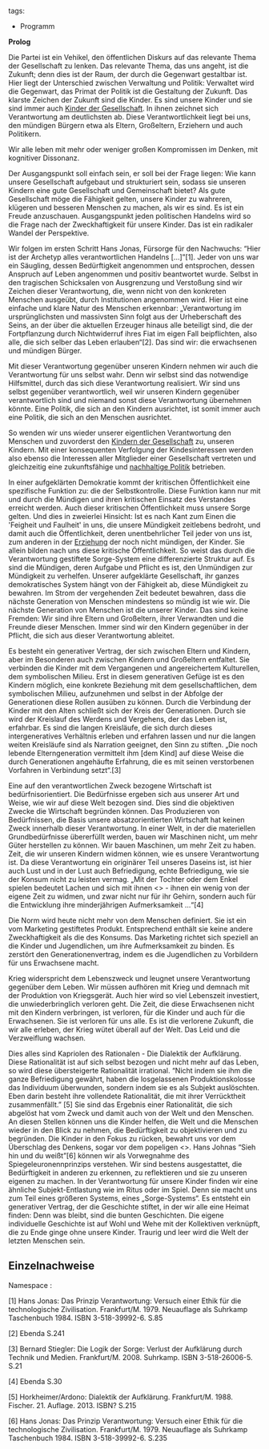 tags:
 - Programm

**Prolog**

Die Partei ist ein Vehikel, den öffentlichen Diskurs auf das relevante
Thema der Gesellschaft zu lenken. Das relevante Thema, das uns angeht,
ist die Zukunft; denn dies ist der Raum, der durch die Gegenwart
gestaltbar ist. Hier liegt der Unterschied zwischen Verwaltung und
Politik: Verwaltet wird die Gegenwart, das Primat der Politik ist die
Gestaltung der Zukunft. Das klarste Zeichen der Zukunft sind die Kinder.
Es sind unsere Kinder und sie sind immer auch [Kinder der
Gesellschaft](/wiki/Kinder_der_Gesellschaft "wikilink"). In ihnen zeichnet
sich Verantwortung am deutlichsten ab. Diese Verantwortlichkeit liegt
bei uns, den mündigen Bürgern etwa als Eltern, Großeltern, Erziehern und
auch Politikern.

Wir alle leben mit mehr oder weniger großen Kompromissen im Denken, mit
kognitiver Dissonanz.

Der Ausgangspunkt soll einfach sein, er soll bei der Frage liegen: Wie
kann unsere Gesellschaft aufgebaut und strukturiert sein, sodass sie
unseren Kindern eine gute Gesellschaft und Gemeinschaft bietet? Als gute
Gesellschaft möge die Fähigkeit gelten, unsere Kinder zu wahreren,
klügeren und besseren Menschen zu machen, als wir es sind. Es ist ein
Freude anzuschauen. Ausgangspunkt jeden politischen Handelns wird so die
Frage nach der Zweckhaftigkeit für unsere Kinder. Das ist ein radikaler
Wandel der Perspektive.

Wir folgen im ersten Schritt Hans Jonas, Fürsorge für den Nachwuchs:
“Hier ist der Archetyp alles verantwortlichen Handelns \[...\]”[1].
Jeder von uns war ein Säugling, dessen Bedürftigkeit angenommen und
entsprochen, dessen Anspruch auf Leben angenommen und positiv
beantwortet wurde. Selbst in den tragischen Schicksalen von Ausgrenzung
und Verstoßung sind wir Zeichen dieser Verantwortung, die, wenn nicht
von den konkreten Menschen ausgeübt, durch Institutionen angenommen
wird. Hier ist eine einfache und klare Natur des Menschen erkennbar:
„Verantwortung im ursprünglichsten und massivsten Sinn folgt aus der
Urheberschaft des Seins, an der über die aktuellen Erzeuger hinaus alle
beteiligt sind, die der Fortpflanzung durch Nichtwiderruf ihres Fiat im
eigen Fall beipflichten, also alle, die sich selber das Leben
erlauben“[2]. Das sind wir: die erwachsenen und mündigen Bürger.

Mit dieser Verantwortung gegenüber unseren Kindern nehmen wir auch die
Verantwortung für uns selbst wahr. Denn wir selbst sind das notwendige
Hilfsmittel, durch das sich diese Verantwortung realisiert. Wir sind uns
selbst gegenüber verantwortlich, weil wir unseren Kindern gegenüber
verantwortlich sind und niemand sonst diese Verantwortung übernehmen
könnte. Eine Politik, die sich an den Kindern ausrichtet, ist somit
immer auch eine Politik, die sich an den Menschen ausrichtet.

So wenden wir uns wieder unserer eigentlichen Verantwortung den Menschen
und zuvorderst den [Kindern der
Gesellschaft](/wiki/Kinder_der_Gesellschaft "wikilink") zu, unseren Kindern.
Mit einer konsequenten Verfolgung der Kindesinteressen werden also
ebenso die Interessen aller Mitglieder einer Gesellschaft vertreten und
gleichzeitig eine zukunftsfähige und [nachhaltige
Politik](/wiki/Nachhaltigkeit "wikilink") betrieben.

In einer aufgeklärten Demokratie kommt der kritischen Öffentlichkeit
eine spezifische Funktion zu: die der Selbstkontrolle. Diese Funktion
kann nur mit und durch die Mündigen und ihren kritischen Einsatz des
Verstandes erreicht werden. Auch dieser kritischen Öffentlichkeit muss
unsere Sorge gelten. Und dies in zweierlei Hinsicht: Ist es nach Kant
zum Einen die 'Feigheit und Faulheit' in uns, die unsere Mündigkeit
zeitlebens bedroht, und damit auch die Öffentlichkeit, deren
unentbehrlicher Teil jeder von uns ist, zum anderen in der
[Erziehung](/wiki/Erziehung "wikilink") der noch nicht mündigen, der Kinder.
Sie allein bilden nach uns diese kritische Öffentlichkeit. So weist das
durch die Verantwortung gestiftete Sorge-System eine differenzierte
Struktur auf. Es sind die Mündigen, deren Aufgabe und Pflicht es ist,
den Unmündigen zur Mündigkeit zu verhelfen. Unserer aufgeklärte
Gesellschaft, ihr ganzes demokratisches System hängt von der Fähigkeit
ab, diese Mündigkeit zu bewahren. Im Strom der vergehenden Zeit bedeutet
bewahren, dass die nächste Generation von Menschen mindestens so mündig
ist wie wir. Die nächste Generation von Menschen ist die unserer Kinder.
Das sind keine Fremden: Wir sind ihre Eltern und Großeltern, ihrer
Verwandten und die Freunde dieser Menschen. Immer sind wir den Kindern
gegenüber in der Pflicht, die sich aus dieser Verantwortung ableitet.

Es besteht ein generativer Vertrag, der sich zwischen Eltern und
Kindern, aber im Besonderen auch zwischen Kindern und Großeltern
entfaltet. Sie verbinden die Kinder mit dem Vergangenen und
angereichertem Kulturellen, dem symbolischen Milieu. Erst in diesem
generativen Gefüge ist es den Kindern möglich, eine konkrete Beziehung
mit dem gesellschaftlichen, dem symbolischen Milieu, aufzunehmen und
selbst in der Abfolge der Generationen diese Rollen ausüben zu können.
Durch die Verbindung der Kinder mit den Alten schließt sich der Kreis
der Generationen. Durch sie wird der Kreislauf des Werdens und
Vergehens, der das Leben ist, erfahrbar. Es sind die langen Kreisläufe,
die sich durch dieses intergeneratives Verhältnis erleben und erfahren
lassen und nur die langen weiten Kreisläufe sind als Narration geeignet,
den Sinn zu stiften. „Die noch lebende Elterngeneration vermittelt ihm
\[dem Kind\] auf diese Weise die durch Generationen angehäufte
Erfahrung, die es mit seinen verstorbenen Vorfahren in Verbindung
setzt“.[3]

Eine auf den verantwortlichen Zweck bezogene Wirtschaft ist
bedürfnisorientiert. Die Bedürfnisse ergeben sich aus unserer Art und
Weise, wie wir auf diese Welt bezogen sind. Dies sind die objektiven
Zwecke die Wirtschaft begründen können. Das Produzieren von
Bedürfnissen, die Basis unsere absatzorientierten Wirtschaft hat keinen
Zweck innerhalb dieser Verantwortung. In einer Welt, in der die
materiellen Grundbedürfnisse übererfüllt werden, bauen wir Maschinen
nicht, um mehr Güter herstellen zu können. Wir bauen Maschinen, um mehr
Zeit zu haben. Zeit, die wir unseren Kindern widmen können, wie es
unsere Verantwortung ist. Da diese Verantwortung ein originärer Teil
unseres Daseins ist, ist hier auch Lust und in der Lust auch
Befriedigung, echte Befriedigung, wie sie der Konsum nicht zu leisten
vermag. „Mit der Tochter oder dem Enkel spielen bedeutet Lachen und sich
mit ihnen &lt;<die Zeit zu vertreiben>&gt; - ihnen ein wenig von der
eigene Zeit zu widmen, und zwar nicht nur für ihr Gehirn, sondern auch
für die Entwicklung ihre minderjährigen Aufmerksamkeit ...“[4]

Die Norm wird heute nicht mehr von dem Menschen definiert. Sie ist ein
vom Marketing gestiftetes Produkt. Entsprechend enthält sie keine andere
Zweckhaftigkeit als die des Konsums. Das Marketing richtet sich speziell
an die Kinder und Jugendlichen, um ihre Aufmerksamkeit zu binden. Es
zerstört den Generationenvertrag, indem es die Jugendlichen zu
Vorbildern für uns Erwachsene macht.

Krieg widerspricht dem Lebenszweck und leugnet unsere Verantwortung
gegenüber dem Leben. Wir müssen aufhören mit Krieg und demnach mit der
Produktion von Kriegsgerät. Auch hier wird so viel Lebenszeit
investiert, die unwiederbringlich verloren geht. Die Zeit, die diese
Erwachsenen nicht mit den Kindern verbringen, ist verloren, für die
Kinder und auch für die Erwachsenen. Sie ist verloren für uns alle. Es
ist die verlorene Zukunft, die wir alle erleben, der Krieg wütet überall
auf der Welt. Das Leid und die Verzweiflung wachsen.

Dies alles sind Kapriolen des Rationalen - Die Dialektik der Aufklärung.
Diese Rationalität ist auf sich selbst bezogen und nicht mehr auf das
Leben, so wird diese übersteigerte Rationalität irrational. “Nicht indem
sie ihm die ganze Befriedigung gewährt, haben die losgelassenen
Produktionskolosse das Individuum überwunden, sondern indem sie es als
Subjekt auslöschten. Eben darin besteht ihre vollendete Rationalität,
die mit ihrer Verrücktheit zusammenfällt.” [5] Sie sind das Ergebnis
einer Rationalität, die sich abgelöst hat vom Zweck und damit auch von
der Welt und den Menschen. An diesen Stellen können uns die Kinder
helfen, die Welt und die Menschen wieder in den Blick zu nehmen, die
Bedürftigkeit zu objektivieren und zu begründen. Die Kinder in den Fokus
zu rücken, bewahrt uns vor dem Überschlag des Denkens, sogar vor dem
popeligen &lt;<eigenen Vorteil>&gt;. Hans Johnas “Sieh hin und du
weißt”[6] können wir als Vorwegnahme des Spiegeleuronennprinzips
verstehen. Wir sind bestens ausgestattet, die Bedürftigkeit in anderen
zu erkennen, zu reflektieren und sie zu unseren eigenen zu machen. In
der Verantwortung für unsere Kinder finden wir eine ähnliche
Subjekt-Entlastung wie im Ritus oder im Spiel. Denn sie macht uns zum
Teil eines größeren Systems, eines „Sorge-Systems“. Es entsteht ein
generativer Vertrag, der die Geschichte stiftet, in der wir alle eine
Heimat finden: Denn was bleibt, sind die bunten Geschichten. Die eigene
individuelle Geschichte ist auf Wohl und Wehe mit der Kollektiven
verknüpft, die zu Ende ginge ohne unsere Kinder. Traurig und leer wird
die Welt der letzten Menschen sein.

Einzelnachweise
---------------

<references />
Namespace :

[1] Hans Jonas: Das Prinzip Verantwortung: Versuch einer Ethik für die
technologische Zivilisation. Frankfurt/M. 1979. Neuauflage als Suhrkamp
Taschenbuch 1984. ISBN 3-518-39992-6. S.85

[2] Ebenda S.241

[3] Bernard Stiegler: Die Logik der Sorge: Verlust der Aufklärung durch
Technik und Medien. Frankfurt/M. 2008. Suhrkamp. ISBN 3-518-26006-5.
S.21

[4] Ebenda S.30

[5] Horkheimer/Ardono: Dialektik der Aufklärung. Frankfurt/M. 1988.
Fischer. 21. Auflage. 2013. ISBN? S.215

[6] Hans Jonas: Das Prinzip Verantwortung: Versuch einer Ethik für die
technologische Zivilisation. Frankfurt/M. 1979. Neuauflage als Suhrkamp
Taschenbuch 1984. ISBN 3-518-39992-6. S.235
